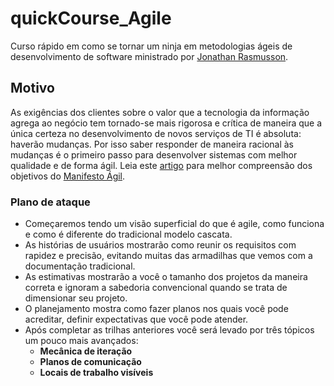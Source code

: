 # quickCourse_Agile
Curso rápido em como se tornar um ninja em metodologias ágeis de desenvolvimento de software ministrado por [Jonathan Rasmusson](https://agilewarrior.wordpress.com/about/).

## Motivo
As exigências dos clientes sobre o valor que a tecnologia da informação agrega ao negócio tem tornado-se mais rigorosa e crítica de maneira que a única certeza no desenvolvimento de novos serviços de TI é absoluta: haverão mudanças. Por isso saber responder de maneira racional às mudanças é o primeiro passo para desenvolver sistemas com melhor qualidade e de forma ágil.
Leia este [artigo](http://metodologiaagil.com/) para melhor compreensão dos objetivos do [Manifesto Ágil](http://agilemanifesto.org/iso/ptbr/manifesto.html).

### Plano de ataque
+ Começaremos tendo um visão superficial do que é agile, como funciona e como é diferente do tradicional modelo cascata.
+ As histórias de usuários mostrarão como reunir os requisitos com rapidez e precisão, evitando muitas das armadilhas que vemos com a documentação tradicional.
+ As estimativas mostrarão a você o tamanho dos projetos da maneira correta e ignoram a sabedoria convencional quando se trata de dimensionar seu projeto.
+ O planejamento mostra como fazer planos nos quais você pode acreditar, definir expectativas que você pode atender.
+ Após completar as trilhas anteriores você será levado por três tópicos um pouco mais avançados:
    + __Mecânica de iteração__
    + __Planos de comunicação__
    + __Locais de trabalho visíveis__

